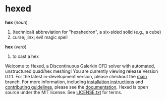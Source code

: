 # hexed

__hex__ (_noun_)
1. (technical) abbreviation for "hexahedron", a six-sided solid (e.g., a cube)
2. curse; jinx; evil magic spell

__hex__  (_verb_)
1. to cast a hex

Welcome to Hexed, a Discontinuous Galerkin CFD solver with automated, unstructured quad/hex meshing!
You are currently viewing release Version 0.1.1.
For the latest in-development version, please checkout the [main](https://github.com/ARTLab-GT/hexed/tree/main) branch.
For more information, including [installation instructions](https://github.com/pages/ARTLab-GT/hexed/installation.html)
and [contributing guidelines](https://github.com/pages/ARTLab-GT/hexed/contributing.html),
please see the [documentation](https://github.com/pages/ARTLab-GT/hexed/).
Hexed is open source under the MIT license.
See [LICENSE.txt](LICENSE.txt) for terms.
